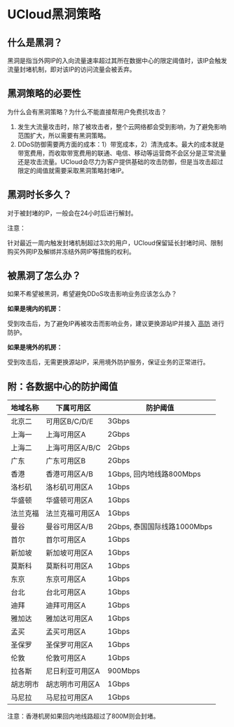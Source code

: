 

# UCloud黑洞策略

## 什么是黑洞？

黑洞是指当外网IP的入向流量速率超过其所在数据中心的限定阈值时，该IP会触发流量封堵机制，即对该IP的访问流量会被丢弃。

## 黑洞策略的必要性

为什么会有黑洞策略？为什么不能直接帮用户免费抗攻击？

1.  发生大流量攻击时，除了被攻击者，整个云网络都会受到影响，为了避免影响范围扩大，所以需要有黑洞策略。
2.  DDoS防御需要两方面的成本：1）带宽成本，2）清洗成本。最大的成本就是带宽费用，而收取带宽费用的联通、电信、移动等运营商不会区分是正常流量还是攻击流量。UCloud会尽力为客户提供基础的攻击防御，但是当攻击超过限定的阈值就需要采取黑洞策略封堵IP。

## 黑洞时长多久？

对于被封堵的IP，一般会在24小时后进行解封。

<wrap em>注意：

针对最近一周内触发封堵机制超过3次的用户，UCloud保留延长封堵时间、限制购买外网IP及解绑并冻结外网IP等措施的权利。</wrap>

## 被黑洞了怎么办？

如果不希望被黑洞，希望避免DDoS攻击影响业务应该怎么办？

**如果是境内的机房：**

受到攻击后，为了避免IP再被攻击而影响业务，建议更换源站IP并接入
[高防](/uantiddos/uads/README) 进行防护。

**如果是境外的机房：**

受到攻击后，无需更换源站IP，采用境外防护服务，保证业务的正常进行。

## 附：各数据中心的防护阈值

| 地域名称 | 下属可用区    | 防护阈值  |
| ---- | -------- | ----- |
| 北京二  | 可用区B/C/D/E | 3Gbps |
| 上海一  | 上海可用区A   | 2Gbps |
| 上海二  | 上海可用区A/B/C | 2Gbps |
| 广东   | 广东可用区B   | 2Gbps |
| 香港	| 香港可用区A/B |	1Gbps, 回内地线路800Mbps|
| 洛杉矶	| 洛杉矶可用区A |	1Gbps|
| 华盛顿	| 华盛顿可用区A |	1Gbps|
| 法兰克福|	法兰克福可用区A	|1Gbps|
| 曼谷	| 曼谷可用区A/B |	2Gbps, 泰国国际线路1000Mbps|
| 首尔	| 首尔可用区A |	1Gbps|
| 新加坡	| 新加坡可用区A | 1Gbps|
| 莫斯科	| 莫斯科可用区A |	1Gbps|
| 东京	| 东京可用区A |	1Gbps|
| 台北	| 台北可用区A |	1Gbps|
| 迪拜	| 迪拜可用区A |	1Gbps|
| 雅加达	| 雅加达可用区A |	1Gbps|
| 孟买	| 孟买可用区A |	1Gbps|
| 圣保罗	| 圣保罗可用区A |	1Gbps|
| 伦敦	| 伦敦可用区A|	1Gbps |
| 拉各斯	| 尼日利亚可用区A |	900Mbps|
| 胡志明市	| 胡志明市可用区A |	1Gbps|
| 马尼拉	| 马尼拉可用区A |	1Gbps |

<wrap em>注意：香港机房如果回内地线路超过了800M则会封堵。</wrap>
